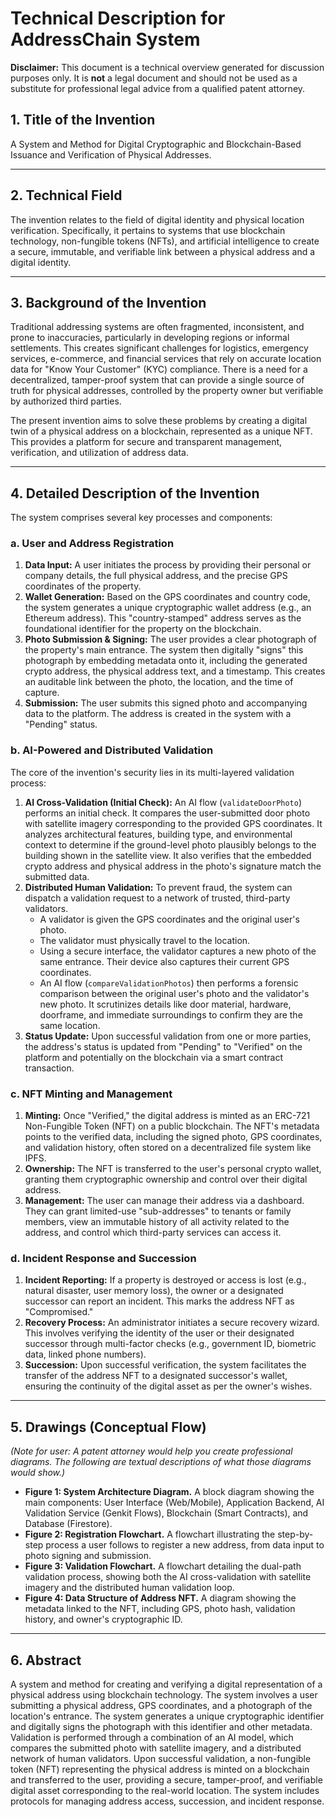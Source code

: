 # Technical Description for AddressChain System

**Disclaimer:** This document is a technical overview generated for discussion purposes only. It is **not** a legal document and should not be used as a substitute for professional legal advice from a qualified patent attorney.

## 1. Title of the Invention

A System and Method for Digital Cryptographic and Blockchain-Based Issuance and Verification of Physical Addresses.

---

## 2. Technical Field

The invention relates to the field of digital identity and physical location verification. Specifically, it pertains to systems that use blockchain technology, non-fungible tokens (NFTs), and artificial intelligence to create a secure, immutable, and verifiable link between a physical address and a digital identity.

---

## 3. Background of the Invention

Traditional addressing systems are often fragmented, inconsistent, and prone to inaccuracies, particularly in developing regions or informal settlements. This creates significant challenges for logistics, emergency services, e-commerce, and financial services that rely on accurate location data for "Know Your Customer" (KYC) compliance. There is a need for a decentralized, tamper-proof system that can provide a single source of truth for physical addresses, controlled by the property owner but verifiable by authorized third parties.

The present invention aims to solve these problems by creating a digital twin of a physical address on a blockchain, represented as a unique NFT. This provides a platform for secure and transparent management, verification, and utilization of address data.

---

## 4. Detailed Description of the Invention

The system comprises several key processes and components:

### a. User and Address Registration

1.  **Data Input:** A user initiates the process by providing their personal or company details, the full physical address, and the precise GPS coordinates of the property.
2.  **Wallet Generation:** Based on the GPS coordinates and country code, the system generates a unique cryptographic wallet address (e.g., an Ethereum address). This "country-stamped" address serves as the foundational identifier for the property on the blockchain.
3.  **Photo Submission & Signing:** The user provides a clear photograph of the property's main entrance. The system then digitally "signs" this photograph by embedding metadata onto it, including the generated crypto address, the physical address text, and a timestamp. This creates an auditable link between the photo, the location, and the time of capture.
4.  **Submission:** The user submits this signed photo and accompanying data to the platform. The address is created in the system with a "Pending" status.

### b. AI-Powered and Distributed Validation

The core of the invention's security lies in its multi-layered validation process:

1.  **AI Cross-Validation (Initial Check):** An AI flow (`validateDoorPhoto`) performs an initial check. It compares the user-submitted door photo with satellite imagery corresponding to the provided GPS coordinates. It analyzes architectural features, building type, and environmental context to determine if the ground-level photo plausibly belongs to the building shown in the satellite view. It also verifies that the embedded crypto address and physical address in the photo's signature match the submitted data.
2.  **Distributed Human Validation:** To prevent fraud, the system can dispatch a validation request to a network of trusted, third-party validators.
    *   A validator is given the GPS coordinates and the original user's photo.
    *   The validator must physically travel to the location.
    *   Using a secure interface, the validator captures a new photo of the same entrance. Their device also captures their current GPS coordinates.
    *   An AI flow (`compareValidationPhotos`) then performs a forensic comparison between the original user's photo and the validator's new photo. It scrutinizes details like door material, hardware, doorframe, and immediate surroundings to confirm they are the same location.
3.  **Status Update:** Upon successful validation from one or more parties, the address's status is updated from "Pending" to "Verified" on the platform and potentially on the blockchain via a smart contract transaction.

### c. NFT Minting and Management

1.  **Minting:** Once "Verified," the digital address is minted as an ERC-721 Non-Fungible Token (NFT) on a public blockchain. The NFT's metadata points to the verified data, including the signed photo, GPS coordinates, and validation history, often stored on a decentralized file system like IPFS.
2.  **Ownership:** The NFT is transferred to the user's personal crypto wallet, granting them cryptographic ownership and control over their digital address.
3.  **Management:** The user can manage their address via a dashboard. They can grant limited-use "sub-addresses" to tenants or family members, view an immutable history of all activity related to the address, and control which third-party services can access it.

### d. Incident Response and Succession

1.  **Incident Reporting:** If a property is destroyed or access is lost (e.g., natural disaster, user memory loss), the owner or a designated successor can report an incident. This marks the address NFT as "Compromised."
2.  **Recovery Process:** An administrator initiates a secure recovery wizard. This involves verifying the identity of the user or their designated successor through multi-factor checks (e.g., government ID, biometric data, linked phone numbers).
3.  **Succession:** Upon successful verification, the system facilitates the transfer of the address NFT to a designated successor's wallet, ensuring the continuity of the digital asset as per the owner's wishes.

---

## 5. Drawings (Conceptual Flow)

*(Note for user: A patent attorney would help you create professional diagrams. The following are textual descriptions of what those diagrams would show.)*

*   **Figure 1: System Architecture Diagram.** A block diagram showing the main components: User Interface (Web/Mobile), Application Backend, AI Validation Service (Genkit Flows), Blockchain (Smart Contracts), and Database (Firestore).
*   **Figure 2: Registration Flowchart.** A flowchart illustrating the step-by-step process a user follows to register a new address, from data input to photo signing and submission.
*   **Figure 3: Validation Flowchart.** A flowchart detailing the dual-path validation process, showing both the AI cross-validation with satellite imagery and the distributed human validation loop.
*   **Figure 4: Data Structure of Address NFT.** A diagram showing the metadata linked to the NFT, including GPS, photo hash, validation history, and owner's cryptographic ID.

---

## 6. Abstract

A system and method for creating and verifying a digital representation of a physical address using blockchain technology. The system involves a user submitting a physical address, GPS coordinates, and a photograph of the location's entrance. The system generates a unique cryptographic identifier and digitally signs the photograph with this identifier and other metadata. Validation is performed through a combination of an AI model, which compares the submitted photo with satellite imagery, and a distributed network of human validators. Upon successful validation, a non-fungible token (NFT) representing the physical address is minted on a blockchain and transferred to the user, providing a secure, tamper-proof, and verifiable digital asset corresponding to the real-world location. The system includes protocols for managing address access, succession, and incident response.